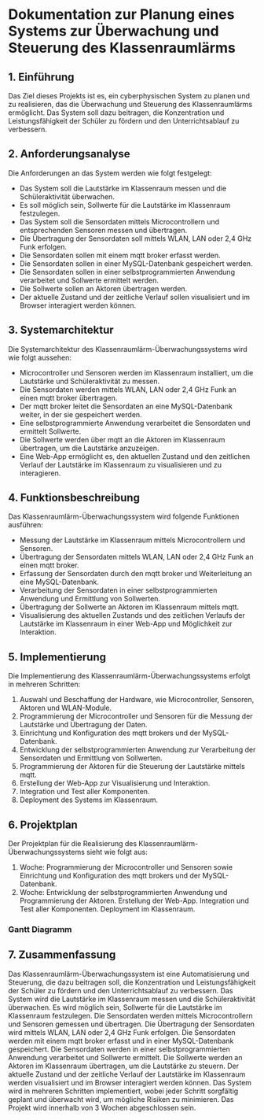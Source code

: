 # Dokumentation zur Planung eines Systems zur Überwachung und Steuerung des Klassenraumlärms

## 1. Einführung

Das Ziel dieses Projekts ist es, ein cyberphysischen System zu planen und zu realisieren, das die Überwachung und Steuerung des Klassenraumlärms ermöglicht. Das System soll dazu beitragen, die Konzentration und Leistungsfähigkeit der Schüler zu fördern und den Unterrichtsablauf zu verbessern.

## 2. Anforderungsanalyse

Die Anforderungen an das System werden wie folgt festgelegt:

- Das System soll die Lautstärke im Klassenraum messen und die Schüleraktivität überwachen.
- Es soll möglich sein, Sollwerte für die Lautstärke im Klassenraum festzulegen.
- Das System soll die Sensordaten mittels Microcontrollern und entsprechenden Sensoren messen und übertragen.
- Die Übertragung der Sensordaten soll mittels WLAN, LAN oder 2,4 GHz Funk erfolgen.
- Die Sensordaten sollen mit einem mqtt broker erfasst werden.
- Die Sensordaten sollen in einer MySQL-Datenbank gespeichert werden.
- Die Sensordaten sollen in einer selbstprogrammierten Anwendung verarbeitet und Sollwerte ermittelt werden.
- Die Sollwerte sollen an Aktoren übertragen werden.
- Der aktuelle Zustand und der zeitliche Verlauf sollen visualisiert und im Browser interagiert werden können.

## 3. Systemarchitektur

Die Systemarchitektur des Klassenraumlärm-Überwachungssystems wird wie folgt aussehen:

- Microcontroller und Sensoren werden im Klassenraum installiert, um die Lautstärke und Schüleraktivität zu messen.
- Die Sensordaten werden mittels WLAN, LAN oder 2,4 GHz Funk an einen mqtt broker übertragen.
- Der mqtt broker leitet die Sensordaten an eine MySQL-Datenbank weiter, in der sie gespeichert werden.
- Eine selbstprogrammierte Anwendung verarbeitet die Sensordaten und ermittelt Sollwerte.
- Die Sollwerte werden über mqtt an die Aktoren im Klassenraum übertragen, um die Lautstärke anzuzeigen.
- Eine Web-App ermöglicht es, den aktuellen Zustand und den zeitlichen Verlauf der Lautstärke im Klassenraum zu visualisieren und zu interagieren.

## 4. Funktionsbeschreibung

Das Klassenraumlärm-Überwachungssystem wird folgende Funktionen ausführen:

- Messung der Lautstärke im Klassenraum mittels Microcontrollern und Sensoren.
- Übertragung der Sensordaten mittels WLAN, LAN oder 2,4 GHz Funk an einen mqtt broker.
- Erfassung der Sensordaten durch den mqtt broker und Weiterleitung an eine MySQL-Datenbank.
- Verarbeitung der Sensordaten in einer selbstprogrammierten Anwendung und Ermittlung von Sollwerten.
- Übertragung der Sollwerte an Aktoren im Klassenraum mittels mqtt.
- Visualisierung des aktuellen Zustands und des zeitlichen Verlaufs der Lautstärke im Klassenraum in einer Web-App und Möglichkeit zur Interaktion.

## 5. Implementierung

Die Implementierung des Klassenraumlärm-Überwachungssystems erfolgt in mehreren Schritten:

1. Auswahl und Beschaffung der Hardware, wie Microcontroller, Sensoren, Aktoren und WLAN-Module.
2. Programmierung der Microcontroller und Sensoren für die Messung der Lautstärke und Übertragung der Daten.
3. Einrichtung und Konfiguration des mqtt brokers und der MySQL-Datenbank.
4. Entwicklung der selbstprogrammierten Anwendung zur Verarbeitung der Sensordaten und Ermittlung von Sollwerten.
5. Programmierung der Aktoren für die Steuerung der Lautstärke mittels mqtt.
6. Erstellung der Web-App zur Visualisierung und Interaktion.
7. Integration und Test aller Komponenten.
8. Deployment des Systems im Klassenraum.

## 6. Projektplan

Der Projektplan für die Realisierung des Klassenraumlärm-Überwachungssystems sieht wie folgt aus:

1. Woche: Programmierung der Microcontroller und Sensoren sowie Einrichtung und Konfiguration des mqtt brokers und der MySQL-Datenbank.
2. Woche: Entwicklung der selbstprogrammierten Anwendung und Programmierung der Aktoren. Erstellung der Web-App. Integration und Test aller Komponenten. Deployment im Klassenraum.

### Gantt Diagramm


## 7. Zusammenfassung

Das Klassenraumlärm-Überwachungssystem ist eine Automatisierung und Steuerung, die dazu beitragen soll, die Konzentration und Leistungsfähigkeit der Schüler zu fördern und den Unterrichtsablauf zu verbessern. Das System wird die Lautstärke im Klassenraum messen und die Schüleraktivität überwachen. Es wird möglich sein, Sollwerte für die Lautstärke im Klassenraum festzulegen. Die Sensordaten werden mittels Microcontrollern und Sensoren gemessen und übertragen. Die Übertragung der Sensordaten wird mittels WLAN, LAN oder 2,4 GHz Funk erfolgen. Die Sensordaten werden mit einem mqtt broker erfasst und in einer MySQL-Datenbank gespeichert. Die Sensordaten werden in einer selbstprogrammierten Anwendung verarbeitet und Sollwerte ermittelt. Die Sollwerte werden an Aktoren im Klassenraum übertragen, um die Lautstärke zu steuern. Der aktuelle Zustand und der zeitliche Verlauf der Lautstärke im Klassenraum werden visualisiert und im Browser interagiert werden können. Das System wird in mehreren Schritten implementiert, wobei jeder Schritt sorgfältig geplant und überwacht wird, um mögliche Risiken zu minimieren. Das Projekt wird innerhalb von 3 Wochen abgeschlossen sein.
